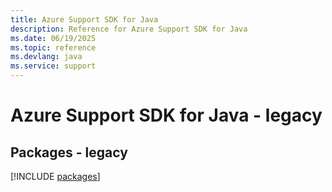```yaml
---
title: Azure Support SDK for Java
description: Reference for Azure Support SDK for Java
ms.date: 06/19/2025
ms.topic: reference
ms.devlang: java
ms.service: support
---
```

# Azure Support SDK for Java - legacy
## Packages - legacy
[!INCLUDE [packages](support-index.md)]